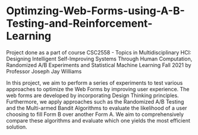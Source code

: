 # Optimzing-Web-Forms-using-A-B-Testing-and-Reinforcement-Learning
Project done as a part of course CSC2558 - Topics in Multidisciplinary HCI: Designing Intelligent Self-Improving Systems Through Human Computation, Randomized A/B Experiments and Statistical Machine Learning Fall 2021 by Professor Joseph Jay Williams

In this project, we aim to perform a series of experiments to test various approaches to optimize the Web Forms by improving user experience. The web forms are developed by incorporating Design Thinking principles. Furthermore, we apply approaches such as the Randomized A/B Testing and the Multi-armed Bandit Algorithms to evaluate the likelihood of a user choosing to fill  Form B over another Form A. We aim to comprehensively compare these algorithms and evaluate which one yields the most efficient solution.
